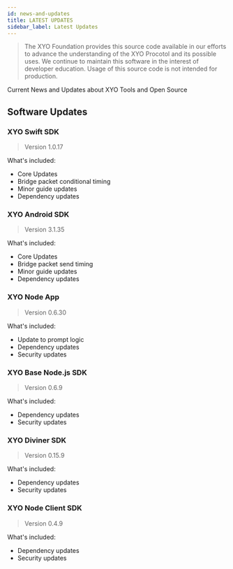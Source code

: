 ```yaml
---
id: news-and-updates
title: LATEST UPDATES 
sidebar_label: Latest Updates
---
```

> The XYO Foundation provides this source code available in our efforts to advance the understanding of the XYO Procotol and its possible uses. We continue to maintain this software in the interest of developer education. Usage of this source code is not intended for production. 


<div class="alert alert-primary text-center" role="alert">
  Current News and Updates about XYO Tools and Open Source
</div>

## Software Updates

### XYO Swift SDK

> Version 1.0.17

What's included: 

-   Core Updates
-   Bridge packet conditional timing
-   Minor guide updates
-   Dependency updates

### XYO Android SDK

> Version 3.1.35

What's included: 

-   Core Updates
-   Bridge packet send timing
-   Minor guide updates
-   Dependency updates

### XYO Node App

> Version 0.6.30

What's included: 

-   Update to prompt logic
-   Dependency updates
-   Security updates

### XYO Base Node.js SDK 

> Version 0.6.9

What's included: 

-   Dependency updates
-   Security updates

### XYO Diviner SDK 

> Version 0.15.9

What's included: 

-   Dependency updates
-   Security updates

### XYO Node Client SDK 

> Version 0.4.9

What's included: 

-   Dependency updates
-   Security updates
